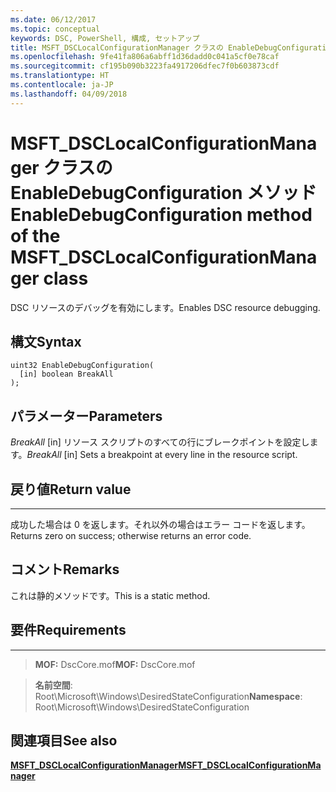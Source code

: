 ```yaml
---
ms.date: 06/12/2017
ms.topic: conceptual
keywords: DSC, PowerShell, 構成, セットアップ
title: MSFT_DSCLocalConfigurationManager クラスの EnableDebugConfiguration メソッド
ms.openlocfilehash: 9fe41fa806a6abff1d36dadd0c041a5cf0e78caf
ms.sourcegitcommit: cf195b090b3223fa4917206dfec7f0b603873cdf
ms.translationtype: HT
ms.contentlocale: ja-JP
ms.lasthandoff: 04/09/2018
---
```

# <a name="enabledebugconfiguration-method-of-the-msftdsclocalconfigurationmanager-class"></a><span data-ttu-id="54563-103">MSFT_DSCLocalConfigurationManager クラスの EnableDebugConfiguration メソッド</span><span class="sxs-lookup"><span data-stu-id="54563-103">EnableDebugConfiguration method of the MSFT_DSCLocalConfigurationManager class</span></span>

<span data-ttu-id="54563-104">DSC リソースのデバッグを有効にします。</span><span class="sxs-lookup"><span data-stu-id="54563-104">Enables DSC resource debugging.</span></span>

<a name="syntax"></a><span data-ttu-id="54563-105">構文</span><span class="sxs-lookup"><span data-stu-id="54563-105">Syntax</span></span>
------

```mof
uint32 EnableDebugConfiguration(
  [in] boolean BreakAll
);
```

<a name="parameters"></a><span data-ttu-id="54563-106">パラメーター</span><span class="sxs-lookup"><span data-stu-id="54563-106">Parameters</span></span>
----------

<span data-ttu-id="54563-107">*BreakAll* \[in\] リソース スクリプトのすべての行にブレークポイントを設定します。</span><span class="sxs-lookup"><span data-stu-id="54563-107">*BreakAll* \[in\] Sets a breakpoint at every line in the resource script.</span></span>

## <a name="return-value"></a><span data-ttu-id="54563-108">戻り値</span><span class="sxs-lookup"><span data-stu-id="54563-108">Return value</span></span>
------------

<span data-ttu-id="54563-109">成功した場合は 0 を返します。それ以外の場合はエラー コードを返します。</span><span class="sxs-lookup"><span data-stu-id="54563-109">Returns zero on success; otherwise returns an error code.</span></span>

## <a name="remarks"></a><span data-ttu-id="54563-110">コメント</span><span class="sxs-lookup"><span data-stu-id="54563-110">Remarks</span></span>

<span data-ttu-id="54563-111">これは静的メソッドです。</span><span class="sxs-lookup"><span data-stu-id="54563-111">This is a static method.</span></span>

## <a name="requirements"></a><span data-ttu-id="54563-112">要件</span><span class="sxs-lookup"><span data-stu-id="54563-112">Requirements</span></span>
------------
><span data-ttu-id="54563-113">**MOF:** DscCore.mof</span><span class="sxs-lookup"><span data-stu-id="54563-113">**MOF:** DscCore.mof</span></span>

><span data-ttu-id="54563-114">**名前空間**: Root\Microsoft\Windows\DesiredStateConfiguration</span><span class="sxs-lookup"><span data-stu-id="54563-114">**Namespace**: Root\Microsoft\Windows\DesiredStateConfiguration</span></span>


## <a name="see-also"></a><span data-ttu-id="54563-115">関連項目</span><span class="sxs-lookup"><span data-stu-id="54563-115">See also</span></span>


[<span data-ttu-id="54563-116">**MSFT_DSCLocalConfigurationManager**</span><span class="sxs-lookup"><span data-stu-id="54563-116">**MSFT_DSCLocalConfigurationManager**</span></span>](msft-dsclocalconfigurationmanager.md)